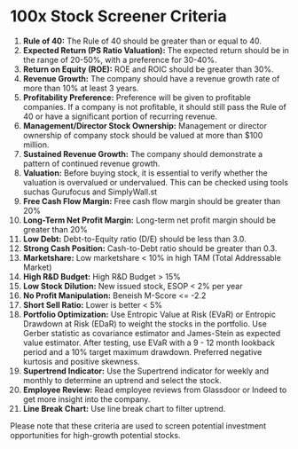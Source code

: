 
# 100x Stock Screener Criteria

1.  **Rule of 40:** The Rule of 40 should be greater than or equal to 40.
2.  **Expected Return (PS Ratio Valuation):** The expected return should be in the range of 20-50%, with a preference for 30-40%.
3.  **Return on Equity (ROE):** ROE and ROIC should be greater than 30%.
4.  **Revenue Growth:** The company should have a revenue growth rate of more than 10% at least 3 years.
5.  **Profitability Preference:** Preference will be given to profitable companies. If a company is not profitable, it should still pass the Rule of 40 or have a significant portion of recurring revenue.
6.  **Management/Director Stock Ownership:** Management or director ownership of company stock should be valued at more than $100 million.
7.  **Sustained Revenue Growth:** The company should demonstrate a pattern of continued revenue growth.
8.  **Valuation:** Before buying stock, it is essential to verify whether the valuation is overvalued or undervalued. This can be checked using tools suchas Gurufocus and SimplyWall.st
9.  **Free Cash Flow Margin:** Free cash flow margin should be greater than 20%
10. **Long-Term Net Profit Margin:** Long-term net profit margin should be greater than 20%
11. **Low Debt:** Debt-to-Equity ratio (D/E) should be less than 3.0.
12. **Strong Cash Position:** Cash-to-Debt ratio should be greater than 0.3.
13. **Marketshare:** Low marketshare < 10% in high TAM (Total Addressable Market)
14. **High R&D Budget:** High R&D Budget > 15%
15. **Low Stock Dilution:** New issued stock, ESOP < 2% per year
16. **No Profit Manipulation:** Beneish M-Score <= -2.2
17. **Short Sell Ratio:** Lower is better < 5%
18. **Portfolio Optimization:** Use Entropic Value at Risk (EVaR) or Entropic Drawdown at Risk (EDaR) to weight the stocks in the portfolio. Use Gerber statistic as covariance estimator and James-Stein as expected value estimator. After testing, use EVaR with a 9 - 12 month lookback period and a 10% target maximum drawdown. Preferred negative kurtosis and positive skewness.
19. **Supertrend Indicator:** Use the Supertrend indicator for weekly and monthly to determine an uptrend and select the stock.
20. **Employee Review:** Read employee reviews from Glassdoor or Indeed to get more insight into the company.
21. **Line Break Chart:** Use line break chart to filter uptrend.

Please note that these criteria are used to screen potential investment opportunities for high-growth potential stocks.
